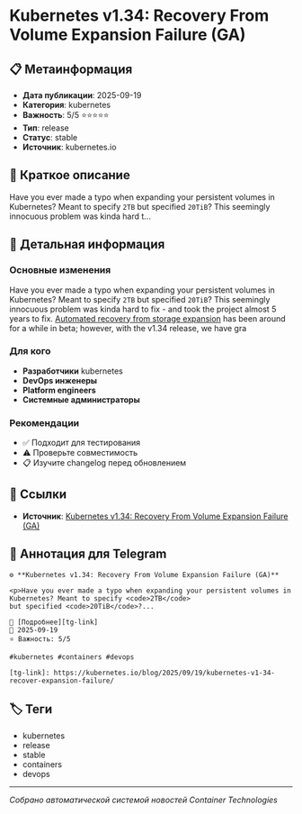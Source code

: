 # Kubernetes v1.34: Recovery From Volume Expansion Failure (GA)

## 📋 Метаинформация

- **Дата публикации**: 2025-09-19
- **Категория**: kubernetes
- **Важность**: 5/5 ⭐⭐⭐⭐⭐
- **Тип**: release
- **Статус**: stable
- **Источник**: kubernetes.io

## 🎯 Краткое описание

<p>Have you ever made a typo when expanding your persistent volumes in Kubernetes? Meant to specify <code>2TB</code>
but specified <code>20TiB</code>? This seemingly innocuous problem was kinda hard t...

## 📝 Детальная информация

### Основные изменения
<p>Have you ever made a typo when expanding your persistent volumes in Kubernetes? Meant to specify <code>2TB</code>
but specified <code>20TiB</code>? This seemingly innocuous problem was kinda hard to fix - and took the project almost 5 years to fix.
<a href="https://kubernetes.io/docs/concepts/storage/persistent-volumes/#recovering-from-failure-when-expanding-volumes">Automated recovery from storage expansion</a> has been around for a while in beta; however, with the v1.34 release, we have gra

### Для кого
- **Разработчики** kubernetes
- **DevOps инженеры**
- **Platform engineers**
- **Системные администраторы**

### Рекомендации
- ✅ Подходит для тестирования
- ⚠️ Проверьте совместимость
- 📋 Изучите changelog перед обновлением

## 🔗 Ссылки

- **Источник**: [Kubernetes v1.34: Recovery From Volume Expansion Failure (GA)][main-link]

[main-link]: https://kubernetes.io/blog/2025/09/19/kubernetes-v1-34-recover-expansion-failure/

## 📱 Аннотация для Telegram

```
⚙️ **Kubernetes v1.34: Recovery From Volume Expansion Failure (GA)**

<p>Have you ever made a typo when expanding your persistent volumes in Kubernetes? Meant to specify <code>2TB</code>
but specified <code>20TiB</code>?...

🔗 [Подробнее][tg-link]
📅 2025-09-19
⭐ Важность: 5/5

#kubernetes #containers #devops

[tg-link]: https://kubernetes.io/blog/2025/09/19/kubernetes-v1-34-recover-expansion-failure/
```

## 🏷️ Теги

- kubernetes
- release
- stable
- containers
- devops

---
*Собрано автоматической системой новостей Container Technologies*